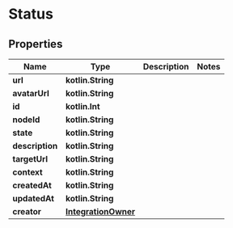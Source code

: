
# Status

## Properties
Name | Type | Description | Notes
------------ | ------------- | ------------- | -------------
**url** | **kotlin.String** |  | 
**avatarUrl** | **kotlin.String** |  | 
**id** | **kotlin.Int** |  | 
**nodeId** | **kotlin.String** |  | 
**state** | **kotlin.String** |  | 
**description** | **kotlin.String** |  | 
**targetUrl** | **kotlin.String** |  | 
**context** | **kotlin.String** |  | 
**createdAt** | **kotlin.String** |  | 
**updatedAt** | **kotlin.String** |  | 
**creator** | [**IntegrationOwner**](IntegrationOwner.md) |  | 



